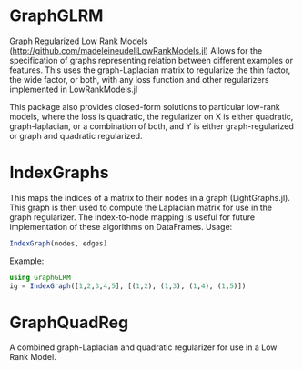 # GraphGLRM

Graph Regularized Low Rank Models (http://github.com/madeleineudellLowRankModels.jl)
Allows for the specification of graphs representing relation between different examples or features.
This uses the graph-Laplacian matrix to regularize the thin factor, the wide factor, or both, with
any loss function and other regularizers implemented in LowRankModels.jl

This package also provides closed-form solutions to particular low-rank models, where the loss
is quadratic, the regularizer on X is either quadratic, graph-laplacian, or a combination of both, and Y is either
graph-regularized or graph and quadratic regularized.

# IndexGraphs
This maps the indices of a matrix to their nodes in a graph (LightGraphs.jl).
This graph is then used to compute the Laplacian matrix for use in the graph regularizer.
The index-to-node mapping is useful for future implementation of these algorithms on DataFrames.
Usage:
```julia
IndexGraph(nodes, edges)
```
Example:
```julia
using GraphGLRM
ig = IndexGraph([1,2,3,4,5], [(1,2), (1,3), (1,4), (1,5)])
```

# GraphQuadReg
A combined graph-Laplacian and quadratic regularizer for use in a Low Rank Model.
